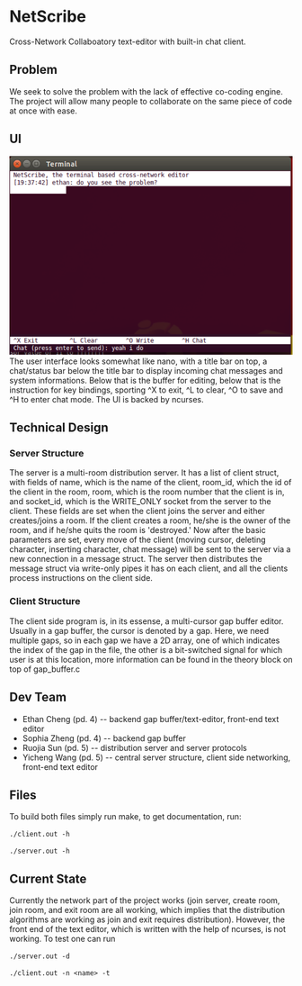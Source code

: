# NetScribe
Cross-Network Collaboatory text-editor with built-in chat client.

## Problem
We seek to solve the problem with the lack of effective co-coding engine. The
project will allow many people to collaborate on the same piece of code at once
with ease.

## UI
![GUI](GUI.png)
The user interface looks somewhat like nano, with a title bar on top, a
chat/status bar below the title bar to display incoming chat messages and system
informations. Below that is the buffer for editing, below that is the
instruction for key bindings, sporting ^X to exit, ^L to clear, ^O to save and
^H to enter chat mode. The UI is backed by ncurses.

## Technical Design

### Server Structure
The server is a multi-room distribution server. It has a list of client struct,
with fields of name, which is the name of the client, room_id, which the id of
the client in the room, room, which is the room number that the client is in,
and socket_id, which is the WRITE_ONLY socket from the server to the client.
These fields are set when the client joins the server and either creates/joins a
room. If the client creates a room, he/she is the owner of the room, and if he/she
quits the room is 'destroyed.' Now after the basic parameters are set, every
move of the client (moving cursor, deleting character, inserting character, chat
message) will be sent to the server via a new connection in a message struct.
The server then distributes the message struct via write-only pipes it has on
each client, and all the clients process instructions on the client side.

### Client Structure
The client side program is, in its essense, a multi-cursor gap buffer editor.
Usually in a gap buffer, the cursor is denoted by a gap. Here, we need multiple
gaps, so in each gap we have a 2D array, one of which indicates the index of the
gap in the file, the other is a bit-switched signal for which user is at this
location, more information can be found in the theory block on top of
gap_buffer.c

## Dev Team
- Ethan Cheng (pd. 4) -- backend gap buffer/text-editor, front-end text editor
- Sophia Zheng (pd. 4) -- backend gap buffer
- Ruojia Sun (pd. 5) -- distribution server and server protocols 
- Yicheng Wang (pd. 5) -- central server structure, client side networking,
  front-end text editor

## Files
To build both files simply run make, to get documentation, run:

```
./client.out -h
```
```
./server.out -h
```

## Current State
Currently the network part of the project works (join server, create room, join
room, and exit room are all working, which implies that the distribution
algorithms are working as join and exit requires distribution). However, the
front end of the text editor, which is written with the help of ncurses, is not
working. To test one can run
```
./server.out -d
```
```
./client.out -n <name> -t
```
